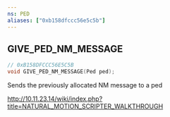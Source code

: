 ```yaml
---
ns: PED
aliases: ["0xb158dfccc56e5c5b"]
---
```

## GIVE_PED_NM_MESSAGE

```c
// 0xB158DFCCC56E5C5B
void GIVE_PED_NM_MESSAGE(Ped ped);
```

Sends the previously allocated NM message to a ped

http://10.11.23.14/wiki/index.php?title=NATURAL_MOTION_SCRIPTER_WALKTHROUGH

